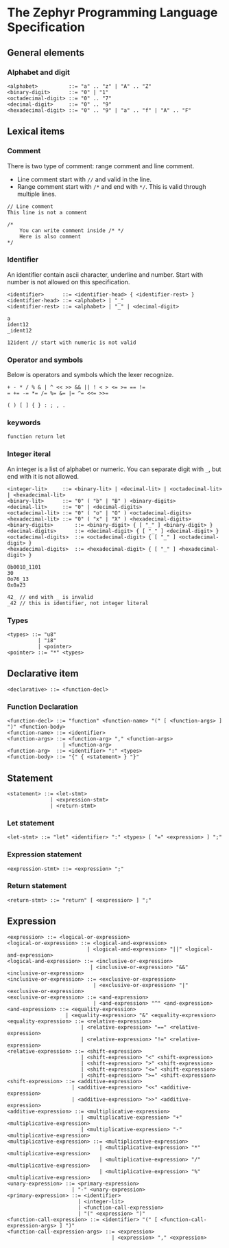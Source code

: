 # The Zephyr Programming Language Specification

## General elements

### Alphabet and digit

```
<alphabet>          ::= "a" .. "z" | "A" .. "Z"
<binary-digit>      ::= "0" | "1"
<octadecimal-digit> ::= "0" .. "7"
<decimal-digit>     ::= "0" .. "9"
<hexadecimal-digit> ::= "0" .. "9" | "a" .. "f" | "A" .. "F"
```

## Lexical items

### Comment

There is two type of comment: range comment and line comment.

- Line comment start with `//` and valid in the line.
- Range comment start with `/*` and end with `*/`. This is valid through multiple lines.

```
// Line comment
This line is not a comment

/*
    You can write comment inside /* */
    Here is also comment
*/
```

### Identifier

An identifier contain ascii character, underline and number. Start with number is not
allowed on this specification.

```
<identifier>      ::= <identifier-head> { <identifier-rest> }
<identifier-head> ::= <alphabet> | "_"
<identifier-rest> ::= <alphabet> | "_" | <decimal-digit>
```

```
a
ident12
_ident12

12ident // start with numeric is not valid
```

### Operator and symbols

Below is operators and symbols which the lexer recognize.

```
+ - * / % & | ^ << >> && || ! < > <= >= == !=
= += -= *= /= %= &= |= ^= <<= >>=
```

```
( ) [ ] { } : ; , .
```

### keywords

```
function return let
```

### Integer iteral

An integer is a list of alphabet or numeric. 
You can separate digit with `_`, but end with it is not allowed.

```
<integer-lit>     ::= <binary-lit> | <decimal-lit> | <octadecimal-lit> | <hexadecimal-lit>
<binary-lit>      ::= "0" ( "b" | "B" ) <binary-digits>
<decimal-lit>     ::= "0" | <decimal-digits>
<octadecimal-lit> ::= "0" ( "o" | "O" ) <octadecimal-digits>
<hexadecimal-lit> ::= "0" ( "x" | "X" ) <hexadecimal-digits>
<binary-digits>       ::= <binary-digit> { [ "_" ] <binary-digit> }
<decimal-digits>      ::= <decimal-digit> { [ "_" ] <decimal-digit> }
<octadecimal-digits>  ::= <octadecimal-digit> { [ "_" ] <octadecimal-digit> }
<hexadecimal-digits>  ::= <hexadecimal-digit> { [ "_" ] <hexadecimal-digit> }
```

```
0b0010_1101
30
0o76_13
0x0a23

42_ // end with _ is invalid
_42 // this is identifier, not integer literal
```

### Types

```
<types> ::= "u8"
          | "i8"
          | <pointer>
<pointer> ::= "*" <types>
```

## Declarative item

```
<declarative> ::= <function-decl>
```

### Function Declaration

```
<function-decl> ::= "function" <function-name> "(" [ <function-args> ] ")" <function-body>
<function-name> ::= <identifier>
<function-args> ::= <function-arg> "," <function-args>
                  | <function-arg>
<function-arg>  ::= <identifier> ":" <types>
<function-body> ::= "{" { <statement> } "}"
```

## Statement

```
<statement> ::= <let-stmt>
              | <expression-stmt>
              | <return-stmt>
```

### Let statement

```
<let-stmt> ::= "let" <identifier> ":" <types> [ "=" <expression> ] ";"
```

### Expression statement

```
<expression-stmt> ::= <expression> ";"
```

### Return statement

```
<return-stmt> ::= "return" [ <expression> ] ";"
```

## Expression

```
<expression> ::= <logical-or-expression>
<logical-or-expression> ::= <logical-and-expression>
                          | <logical-and-expression> "||" <logical-and-expression>
<logical-and-expression> ::= <inclusive-or-expression>
                           | <inclusive-or-expression> "&&" <inclusive-or-expression>
<inclusive-or-expression> ::= <exclusive-or-expression>
                            | <exclusive-or-expression> "|" <exclusive-or-expression>
<exclusive-or-expression> ::= <and-expression>
                            | <and-expression> "^" <and-expression>
<and-expression> ::= <equality-expression>
                   | <equality-expression> "&" <equality-expression>
<equality-expression> ::= <relative-expression>
                        | <relative-expression> "==" <relative-expression>
                        | <relative-expression> "!=" <relative-expression>
<relative-expression> ::= <shift-expression>
                        | <shift-expression> "<" <shift-expression>
                        | <shift-expression> ">" <shift-expression>
                        | <shift-expression> "<=" <shift-expression>
                        | <shift-expression> ">=" <shift-expression>
<shift-expression> ::= <additive-expression>
                     | <additive-expression> "<<" <additive-expression>
                     | <additive-expression> ">>" <additive-expression>
<additive-expression> ::= <multiplicative-expression>
                        | <multiplicative-expression> "+" <multiplicative-expression>
                        | <multiplicative-expression> "-" <multiplicative-expression>
<multiplicative-expression> ::= <multiplicative-expression>
                              | <multiplicative-expression> "*" <multiplicative-expression>
                              | <multiplicative-expression> "/" <multiplicative-expression>
                              | <multiplicative-expression> "%" <multiplicative-expression>
<unary-expression> ::= <primary-expression>
                     | "-" <unary-expression>
<primary-expression> ::= <identifier>
                       | <integer-lit>
                       | <function-call-expression>
                       | "(" <expression> ")"
<function-call-expression> ::= <identifier> "(" [ <function-call-expression-args> ] ")"
<function-call-expression-args> ::= <expression>
                                  | <expression> "," <expression>
```
